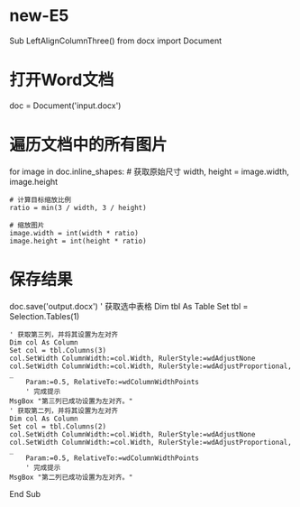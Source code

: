 # new-E5
Sub LeftAlignColumnThree()
from docx import Document

# 打开Word文档
doc = Document('input.docx')

# 遍历文档中的所有图片
for image in doc.inline_shapes:
    # 获取原始尺寸
    width, height = image.width, image.height

    # 计算目标缩放比例
    ratio = min(3 / width, 3 / height)

    # 缩放图片
    image.width = int(width * ratio)
    image.height = int(height * ratio)

# 保存结果
doc.save('output.docx')
    ' 获取选中表格
    Dim tbl As Table
    Set tbl = Selection.Tables(1)
    
    ' 获取第三列，并将其设置为左对齐
    Dim col As Column
    Set col = tbl.Columns(3)
    col.SetWidth ColumnWidth:=col.Width, RulerStyle:=wdAdjustNone
    col.SetWidth ColumnWidth:=col.Width, RulerStyle:=wdAdjustProportional, _
        Param:=0.5, RelativeTo:=wdColumnWidthPoints
        ' 完成提示
    MsgBox "第三列已成功设置为左对齐。"
    ' 获取第二列，并将其设置为左对齐
    Dim col As Column
    Set col = tbl.Columns(2)
    col.SetWidth ColumnWidth:=col.Width, RulerStyle:=wdAdjustNone
    col.SetWidth ColumnWidth:=col.Width, RulerStyle:=wdAdjustProportional, _
        Param:=0.5, RelativeTo:=wdColumnWidthPoints
        ' 完成提示
    MsgBox "第二列已成功设置为左对齐。"
End Sub


